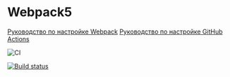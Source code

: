 # Webpack5

[Руководство по настройке Webpack](https://webpack.js.org/guides/)
[Руководство по настройке GitHub Actions](https://docs.github.com/en/actions/quickstart)

![CI](https://github.com/Artur0795/ahj-code/actions/workflows/web.yml/badge.svg)

[![Build status](https://ci.appveyor.com/api/projects/status/mgyyhbxsai52yf12/branch/master?svg=true)](https://ci.appveyor.com/project/Artur0795/ahj-code/branch/master)